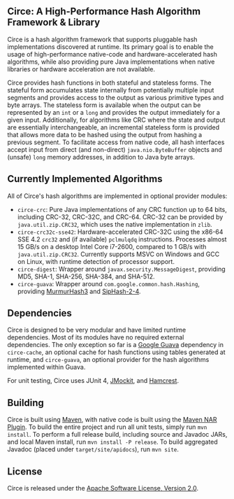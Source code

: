 Circe: A High-Performance Hash Algorithm Framework & Library
----

Circe is a hash algorithm framework that supports pluggable hash implementations discovered at runtime. Its primary goal is to enable the usage of high-performance native-code and hardware-accelerated hash algorithms, while also providing pure Java implementations when native libraries or hardware acceleration are not available.

Circe provides hash functions in both stateful and stateless forms. The stateful form accumulates state internally from potentially multiple input segments and provides access to the output as various primitive types and byte arrays. The stateless form is available when the output can be represented by an `int` or a `long` and provides the output immediately for a given input. Additionally, for algorithms like CRC where the state and output are essentially interchangeable, an incremental stateless form is provided that allows more data to be hashed using the output from hashing a previous segment. To facilitate access from native code, all hash interfaces accept input from direct (and non-direct) `java.nio.ByteBuffer` objects and (unsafe) `long` memory addresses, in addition to Java byte arrays.

Currently Implemented Algorithms
----

All of Circe's hash algorithms are implemented in optional provider modules:

* `circe-crc`: Pure Java implementations of any CRC function up to 64 bits, including CRC-32, CRC-32C, and CRC-64. CRC-32 can be provided by `java.util.zip.CRC32`, which uses the native implementation in `zlib`.
* `circe-crc32c-sse42`: Hardware-accelerated CRC-32C using the x86-64 SSE 4.2 `crc32` and (if available) `pclmulqdq` instructions. Processes almost 15 GB/s on a desktop Intel Core i7-2600, compared to 1 GB/s with `java.util.zip.CRC32`. Currently supports MSVC on Windows and GCC on Linux, with runtime detection of processor support.
* `circe-digest`: Wrapper around `javax.security.MessageDigest`, providing MD5, SHA-1, SHA-256, SHA-384, and SHA-512.
* `circe-guava`: Wrapper around `com.google.common.hash.Hashing`, providing [MurmurHash3](https://code.google.com/p/smhasher/wiki/MurmurHash3) and [SipHash-2-4](https://131002.net/siphash/).

Dependencies
----

Circe is designed to be very modular and have limited runtime dependencies. Most of its modules have no required external dependencies. The only exception so far is a [Google Guava](https://code.google.com/p/guava-libraries/) dependency in `circe-cache`, an optional cache for hash functions using tables generated at runtime, and `circe-guava`, an optional provider for the hash algorithms implemented within Guava.

For unit testing, Circe uses JUnit 4, [JMockit](https://code.google.com/p/jmockit/), and [Hamcrest](https://code.google.com/p/hamcrest/).

Building
----

Circe is built using [Maven](http://maven.apache.org/), with native code is built using the [Maven NAR Plugin](http://maven-nar.github.io/). To build the entire project and run all unit tests, simply run `mvn install`. To perform a full release build, including source and Javadoc JARs, and local Maven install, run `mvn install -P release`. To build aggregated Javadoc (placed under `target/site/apidocs`), run `mvn site`.

License
----
Circe is released under the [Apache Software License, Version 2.0](http://www.apache.org/licenses/LICENSE-2.0.html).